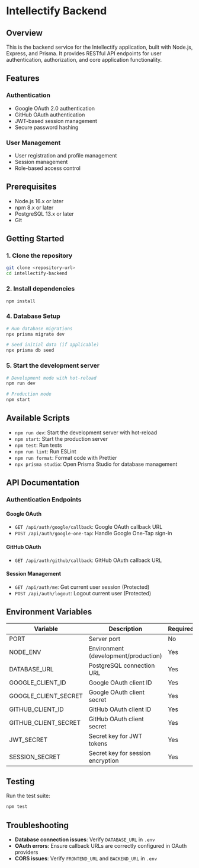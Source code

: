 # Intellectify Backend

## Overview
This is the backend service for the Intellectify application, built with Node.js, Express, and Prisma. It provides RESTful API endpoints for user authentication, authorization, and core application functionality.

## Features

### Authentication
- Google OAuth 2.0 authentication
- GitHub OAuth authentication
- JWT-based session management
- Secure password hashing

### User Management
- User registration and profile management
- Session management
- Role-based access control

## Prerequisites

- Node.js 16.x or later
- npm 8.x or later
- PostgreSQL 13.x or later
- Git

## Getting Started

### 1. Clone the repository
```bash
git clone <repository-url>
cd intellectify-backend
```

### 2. Install dependencies
```bash
npm install
```

### 4. Database Setup
```bash
# Run database migrations
npx prisma migrate dev

# Seed initial data (if applicable)
npx prisma db seed
```

### 5. Start the development server
```bash
# Development mode with hot-reload
npm run dev

# Production mode
npm start
```

## Available Scripts

- `npm run dev`: Start the development server with hot-reload
- `npm start`: Start the production server
- `npm test`: Run tests
- `npm run lint`: Run ESLint
- `npm run format`: Format code with Prettier
- `npx prisma studio`: Open Prisma Studio for database management

## API Documentation

### Authentication Endpoints

#### Google OAuth
- `GET /api/auth/google/callback`: Google OAuth callback URL
- `POST /api/auth/google-one-tap`: Handle Google One-Tap sign-in

#### GitHub OAuth
- `GET /api/auth/github/callback`: GitHub OAuth callback URL

#### Session Management
- `GET /api/auth/me`: Get current user session (Protected)
- `POST /api/auth/logout`: Logout current user (Protected)

## Environment Variables

| Variable | Description | Required | Default |
|----------|-------------|----------|---------|
| PORT | Server port | No | 3000 |
| NODE_ENV | Environment (development/production) | Yes | - |
| DATABASE_URL | PostgreSQL connection URL | Yes | - |
| GOOGLE_CLIENT_ID | Google OAuth client ID | Yes | - |
| GOOGLE_CLIENT_SECRET | Google OAuth client secret | Yes | - |
| GITHUB_CLIENT_ID | GitHub OAuth client ID | Yes | - |
| GITHUB_CLIENT_SECRET | GitHub OAuth client secret | Yes | - |
| JWT_SECRET | Secret key for JWT tokens | Yes | - |
| SESSION_SECRET | Secret key for session encryption | Yes | - |

## Testing

Run the test suite:
```bash
npm test
```

## Troubleshooting

- **Database connection issues**: Verify `DATABASE_URL` in `.env`
- **OAuth errors**: Ensure callback URLs are correctly configured in OAuth providers
- **CORS issues**: Verify `FRONTEND_URL` and `BACKEND_URL` in `.env`
